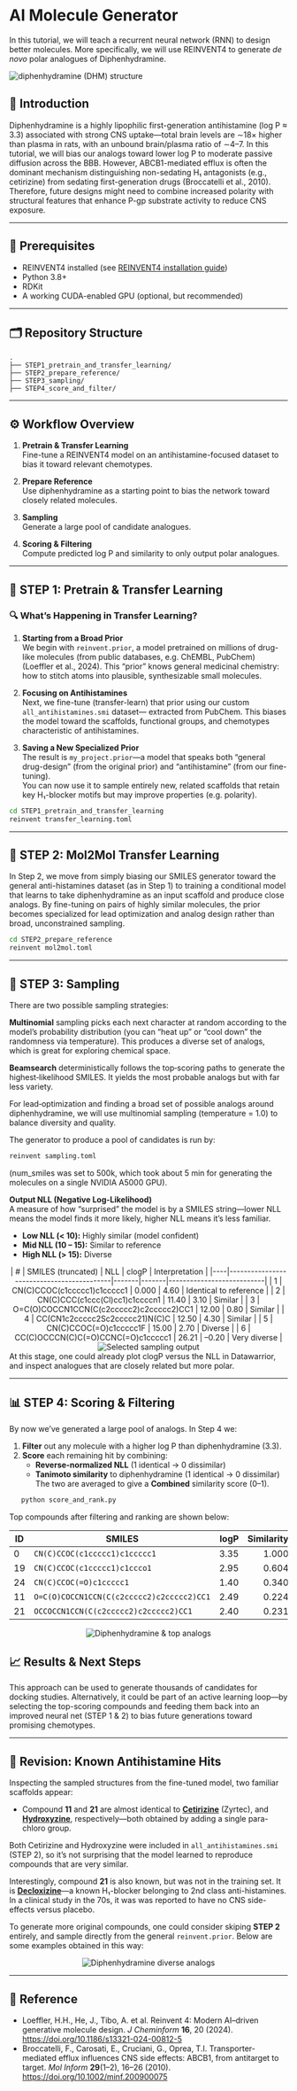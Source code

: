 # AI Molecule Generator
In this tutorial, we will teach a recurrent neural network (RNN) to design better molecules. More specifically, we will use REINVENT4 to generate *de novo* polar analogues of Diphenhydramine. 

<img src="images/Diphen.png" alt="diphenhydramine (DHM) structure" />

## 📖 Introduction

Diphenhydramine is a highly lipophilic first-generation antihistamine (log P ≈ 3.3) associated with strong CNS uptake—total brain levels are ∼18× higher than plasma in rats, with an unbound brain/plasma ratio of ∼4–7. In this tutorial, we will bias our analogs toward lower log P to moderate passive diffusion across the BBB. However, ABCB1-mediated efflux is often the dominant mechanism distinguishing non-sedating H₁ antagonists (e.g., cetirizine) from sedating first-generation drugs (Broccatelli et al., 2010). Therefore, future designs might need to combine increased polarity with structural features that enhance P-gp substrate activity to reduce CNS exposure.

---

## 🔧 Prerequisites

- REINVENT4 installed (see [REINVENT4 installation guide](https://github.com/MolecularAI/Reinvent4))  
- Python 3.8+  
- RDKit  
- A working CUDA-enabled GPU (optional, but recommended)  

---

## 🗂️ Repository Structure

```
.
├── STEP1_pretrain_and_transfer_learning/
├── STEP2_prepare_reference/
├── STEP3_sampling/
├── STEP4_score_and_filter/

```

---

## ⚙️ Workflow Overview

1. **Pretrain & Transfer Learning**  
   Fine-tune a REINVENT4 model on an antihistamine-focused dataset to bias it toward relevant chemotypes.

2. **Prepare Reference**  
   Use diphenhydramine as a starting point to bias the network toward closely related molecules.

3. **Sampling**  
   Generate a large pool of candidate analogues.

4. **Scoring & Filtering**  
   Compute predicted log P and similarity to only output polar analogues.

---

## 🚀 STEP 1: Pretrain & Transfer Learning

### 🔍 What’s Happening in Transfer Learning?

1. **Starting from a Broad Prior**  
   We begin with `reinvent.prior`, a model pretrained on millions of drug-like molecules (from public databases, e.g. ChEMBL, PubChem) (Loeffler et al., 2024). This “prior” knows general medicinal chemistry: how to stitch atoms into plausible, synthesizable small molecules.

2. **Focusing on Antihistamines**  
   Next, we fine-tune (transfer-learn) that prior using our custom `all_antihistamines.smi` dataset— extracted from PubChem. This biases the model toward the scaffolds, functional groups, and chemotypes characteristic of antihistamines.

3. **Saving a New Specialized Prior**  
   The result is `my_project.prior`—a model that speaks both “general drug-design” (from the original prior) and “antihistamine” (from our fine-tuning).  
   You can now use it to sample entirely new, related scaffolds that retain key H₁-blocker motifs but may improve properties (e.g. polarity).

```bash
cd STEP1_pretrain_and_transfer_learning
reinvent transfer_learning.toml
```

---

## 🔁 STEP 2: Mol2Mol Transfer Learning

In Step 2, we move from simply biasing our SMILES generator toward the general anti-histamines dataset (as in Step 1) to training a conditional model that learns to take diphenhydramine as an input scaffold and produce close analogs. By fine-tuning on pairs of highly similar molecules, the prior becomes specialized for lead optimization and analog design rather than broad, unconstrained sampling.

```bash
cd STEP2_prepare_reference
reinvent mol2mol.toml
```

---

## 🎲 STEP 3: Sampling

There are two possible sampling strategies: 

**Multinomial** sampling picks each next character at random according to the model’s probability distribution (you can “heat up” or “cool down” the randomness via temperature). This produces a diverse set of analogs, which is great for exploring chemical space.

**Beamsearch** deterministically follows the top‐scoring paths to generate the highest‐likelihood SMILES. It yields the most probable analogs but with far less variety.

For lead‐optimization and finding a broad set of possible analogs around diphenhydramine, we will use multinomial sampling (temperature = 1.0) to balance diversity and quality.

The generator to produce a pool of candidates is run by:

```bash
reinvent sampling.toml
```
(num_smiles was set to 500k, which took about 5 min for generating the molecules on a single NVIDIA A5000 GPU).

**Output NLL (Negative Log-Likelihood)**  
A measure of how “surprised” the model is by a SMILES string—lower NLL means the model finds it more likely, higher NLL means it’s less familiar.

- **Low NLL (< 10):** Highly similar (model confident)  
- **Mid NLL (10 – 15):** Similar to reference  
- **High NLL (> 15):** Diverse

<div style="text-align: center">
| #  | SMILES (truncated)                       | NLL   | clogP  | Interpretation            |
|----|-------------------------------------------|-------|-------|---------------------------|
| 1  | CN(C)CCOC(c1ccccc1)c1ccccc1               | 0.000 | 4.60  | Identical to reference    |
| 2  | CN(C)CCC(c1ccc(Cl)cc1)c1ccccn1            | 11.40 | 3.10  | Similar                   |
| 3  | O=C(O)COCCN1CCN(C(c2ccccc2)c2ccccc2)CC1   | 12.00 | 0.80  | Similar                   |
| 4  | CC(CN1c2ccccc2Sc2ccccc21)N(C)C            | 12.50 | 4.30  | Similar                   |
| 5  | CN(C)CCOC(=O)c1ccccc1F                    | 15.00 | 2.70  | Diverse                   |
| 6  | CC(C)OCCCN(C)C(=O)CCNC(=O)c1ccccc1        | 26.21 | –0.20 | Very diverse              |

<img src="images/Analogues.png" alt="Selected sampling output" />
</div>
At this stage, one could already plot clogP versus the NLL in Datawarrior, and inspect analogues that are closely related but more polar.

---

## 📊 STEP 4: Scoring & Filtering

By now we’ve generated a large pool of analogs. In Step 4 we:

1. **Filter** out any molecule with a higher log P than diphenhydramine (3.3).  
2. **Score** each remaining hit by combining:
   - **Reverse-normalized NLL** (1 identical → 0 dissimilar)  
   - **Tanimoto similarity** to diphenhydramine (1 identical → 0 dissimilar)  
   The two are averaged to give a **Combined** similarity score (0–1).

```bash
   python score_and_rank.py
```
Top compounds after filtering and ranking are shown below:

| ID  | SMILES                                               | logP | Similarity | Reverse_NLL | Combined |
|-----|------------------------------------------------------|-----:|-----------:|------------:|---------:|
| 0   | `CN(C)CCOC(c1ccccc1)c1ccccc1`                        | 3.35 |      1.000 |       1.000 |    1.000 |
| 19  | `CN(C)CCOC(c1ccccc1)c1ccco1`                         | 2.95 |      0.604 |       0.613 |    0.609 |
| 24  | `CN(C)CCOC(=O)c1ccccc1`                              | 1.40 |      0.340 |       0.638 |    0.489 |
| 11  | `O=C(O)COCCN1CCN(C(c2ccccc2)c2ccccc2)CC1`             | 2.49 |      0.224 |       0.674 |    0.449 |
| 21  | `OCCOCCN1CCN(C(c2ccccc2)c2ccccc2)CC1`                 | 2.40 |      0.231 |       0.642 |    0.436 |

<p align="center">
  <img src="images/Results.png" alt="Diphenhydramine & top analogs" />
</p>

## 📈 Results & Next Steps

This approach can be used to generate thousands of candidates for docking studies. Alternatively, it could be part of an active learning loop—by selecting the top-scoring compounds and feeding them back into an improved neural net (STEP 1 & 2) to bias future generations toward promising chemotypes.

---

## 🔄 Revision: Known Antihistamine Hits

Inspecting the sampled structures from the fine-tuned model, two familiar scaffolds appear:

- Compound **11** and **21** are almost identical to [**Cetirizine**](https://en.wikipedia.org/wiki/Cetirizine) (Zyrtec), and [**Hydroxyzine**](https://en.wikipedia.org/wiki/Hydroxyzine), respectively—both obtained by adding a single para-chloro group.

Both Cetirizine and Hydroxyzine were included in `all_antihistamines.smi` (STEP 2), so it’s not surprising that the model learned to reproduce compounds that are very similar.

Interestingly, compound **21** is also known, but was not in the training set. It is [**Decloxizine**](https://pubchem.ncbi.nlm.nih.gov/compound/Decloxizine)—a known H₁-blocker belonging to 2nd class anti-histamines. In a clinical study in the 70s, it was was reported to have no CNS side-effects versus placebo.

To generate more original compounds, one could consider skiping **STEP 2** entirely, and sample directly from the general `reinvent.prior`. Below are some examples obtained in this way:

<p align="center">
  <img src="images/skip_step2.png" alt="Diphenhydramine diverse analogs" />
</p>

---

## 📜 Reference

- Loeffler, H.H., He, J., Tibo, A. et al. Reinvent 4: Modern AI–driven generative molecule design. *J Cheminform* **16**, 20 (2024). https://doi.org/10.1186/s13321-024-00812-5  
- Broccatelli, F., Carosati, E., Cruciani, G., Oprea, T.I. Transporter-mediated efflux influences CNS side effects: ABCB1, from antitarget to target. *Mol Inform* **29**(1–2), 16–26 (2010). https://doi.org/10.1002/minf.200900075


